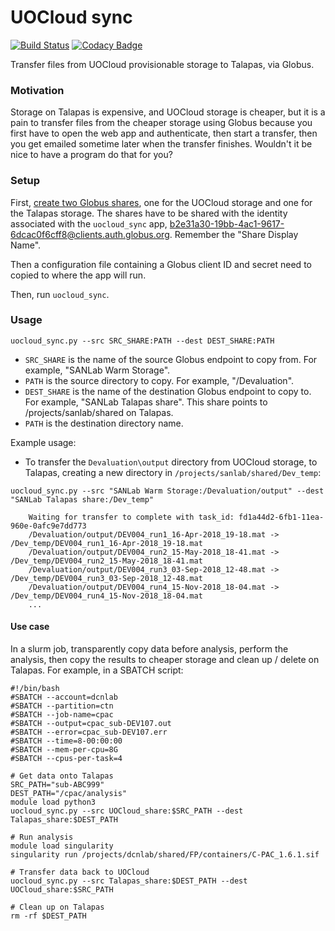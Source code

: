 # UOCloud sync
[![Build Status](https://travis-ci.com/UOSAN/uocloud_sync.svg?branch=master)](https://travis-ci.com/UOSAN/uocloud_sync)
[![Codacy Badge](https://api.codacy.com/project/badge/Grade/e6648afa0e354a67b8a556a2baf0b797)](https://www.codacy.com/gh/UOSAN/uocloud_sync?utm_source=github.com&amp;utm_medium=referral&amp;utm_content=UOSAN/uocloud_sync&amp;utm_campaign=Badge_Grade)

Transfer files from UOCloud provisionable storage to Talapas, via Globus.

### Motivation
Storage on Talapas is expensive, and UOCloud storage is cheaper, but it is a pain
to transfer files from the cheaper storage using Globus because you first have
to open the web app and authenticate, then start a transfer, then you get
emailed sometime later when the transfer finishes. Wouldn't it be nice to have
a program do that for you?

### Setup
First, [create two Globus shares](https://docs.globus.org/how-to/share-files/), one
for the UOCloud storage and one for the Talapas storage. The shares have to be shared with
the identity associated with the `uocloud_sync` app, b2e31a30-19bb-4ac1-9617-6dcac0f6cff8@clients.auth.globus.org. Remember the "Share Display Name".

Then a configuration file containing a Globus client ID and secret need to copied to where the app will run.

Then, run `uocloud_sync`.

### Usage
```
uocloud_sync.py --src SRC_SHARE:PATH --dest DEST_SHARE:PATH
```
  - `SRC_SHARE` is the name of the source Globus endpoint to copy from. For example, "SANLab Warm Storage".
  - `PATH` is the source directory to copy. For example, "/Devaluation".
  - `DEST_SHARE` is the name of the destination Globus endpoint to copy to. For example, "SANLab Talapas share". This share points to /projects/sanlab/shared on Talapas.
  - `PATH` is the destination directory name.

Example usage:
  - To transfer the `Devaluation\output` directory from UOCloud storage, to Talapas, creating a new directory in `/projects/sanlab/shared/Dev_temp`:
```
uocloud_sync.py --src "SANLab Warm Storage:/Devaluation/output" --dest "SANLab Talapas share:/Dev_temp"

    Waiting for transfer to complete with task_id: fd1a44d2-6fb1-11ea-960e-0afc9e7dd773
    /Devaluation/output/DEV004_run1_16-Apr-2018_19-18.mat -> /Dev_temp/DEV004_run1_16-Apr-2018_19-18.mat
    /Devaluation/output/DEV004_run2_15-May-2018_18-41.mat -> /Dev_temp/DEV004_run2_15-May-2018_18-41.mat
    /Devaluation/output/DEV004_run3_03-Sep-2018_12-48.mat -> /Dev_temp/DEV004_run3_03-Sep-2018_12-48.mat
    /Devaluation/output/DEV004_run4_15-Nov-2018_18-04.mat -> /Dev_temp/DEV004_run4_15-Nov-2018_18-04.mat
    ...
```

#### Use case
In a slurm job, transparently copy data before analysis, perform the analysis, then copy the results to cheaper storage and clean up / delete on Talapas. For example, in a SBATCH script:
```
#!/bin/bash
#SBATCH --account=dcnlab
#SBATCH --partition=ctn
#SBATCH --job-name=cpac
#SBATCH --output=cpac_sub-DEV107.out
#SBATCH --error=cpac_sub-DEV107.err
#SBATCH --time=8-00:00:00
#SBATCH --mem-per-cpu=8G
#SBATCH --cpus-per-task=4

# Get data onto Talapas
SRC_PATH="sub-ABC999"
DEST_PATH="/cpac/analysis"
module load python3
uocloud_sync.py --src UOCloud_share:$SRC_PATH --dest Talapas_share:$DEST_PATH

# Run analysis
module load singularity
singularity run /projects/dcnlab/shared/FP/containers/C-PAC_1.6.1.sif

# Transfer data back to UOCloud
uocloud_sync.py --src Talapas_share:$DEST_PATH --dest UOCloud_share:$SRC_PATH

# Clean up on Talapas
rm -rf $DEST_PATH
```
